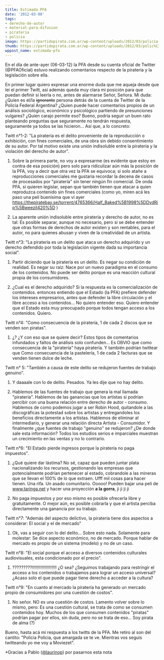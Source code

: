 ```yaml
---
title: Estimada PFA
date: '2012-03-08'
tags:
- derecho-de-autor
- material-para-difusion
- pirateria
- policia
image: https://partidopirata.com.ar/wp-content/uploads/2012/03/policía.jpg
thumb: https://partidopirata.com.ar/wp-content/uploads/2012/03/polic%C3%ADa-150x150.jpg
wppost_name: estimada-pfa
---
```


En el día de ante-ayer (06-03-12) la PFA desde su cuenta oficial de Twitter (@PFAOficial) estuvo realizando comentarios  respecto de la piratería y la legislación sobre ella.

En primer lugar quiero expresar una enorme duda que me aqueja desde  que leí el primer Twitt, así además queda muy clara mi posición para que  puedan definir si leerla o no, antes de alarmarse Señor, Señora. Mi  duda: ¿Quien es el/la <del datetime="2012-03-08T20:45:06+00:00">ignorante</del> persona detrás de la cuenta de Twitter de la  Policía Federal Argentina? ¿Quien puede hacer comentarios propios de un  análisis sociológico, económico y psicológico partiendo de presunciones  vulgares? ¿Quien carajo permite eso? Bueno, podría seguir un buen rato  planteando preguntas que seguramente no tendrán respuesta, seguramente  ya todos se las hicieron... Así que, a lo concreto:

Twitt n°1-2: 
"La piratería es el delito proveniente de la reproducción o exhibición, con fines comerciales, de una obra sin debido  consentimiento de su autor. Por tal motivo existe una unión indisoluble entre la piratería y la violación del derecho de autor".

1) Sobre la primera parte, no voy a expresarme (es evidente que  estoy en contra de esa posición) pero solo para ridiculizar aún más la  posición de la PFA, voy a decir  que otra vez la PFA se equivoca; si solo atañe a reproducciones comerciales me gustaría recordar la decena de casos de procesados por  "piratería" sin tener ningún fin comercial. De onda PFA, si quieren legislar, sepan que también tienen que atacar a quien reproduzca  contenido sin fines comerciales (como yo, miren acá les paso una pelí  buenísima que ví ayer https://thepiratebay.se/torrent/4765366/Half_Baked%5B1998%5DDvdRip%5Bweezil420%5D )

2) La aparente unión indisoluble entre piratería y derecho de autor,  no es tal: Es posible separar, aunque no necesario, pero si se debe  entender que otras formas de derechos de autor existen y son rentables,  para el autor, no para quienes abusan y viven de la creatividad de un artista.

Twitt n°3:
"La piratería es un delito que ataca un derecho  adquirido y un derecho defendido por toda la legislación vigente dada su  importancia social".

1) Partir diciendo que la piratería es un  delito. Es negar su condición de realidad. Es negar su raíz: Nace por un  nuevo paradigma en el consumo de los contenidos. No puede ser delito  porque es una reacción cultural propia de los consumidores.

2) ¿Cual es el derecho adquirido? Si la respuesta es la  comercialización de contenidos. entonces entiendo que el Estado (la PFA)  prefiere defender los intereses empresarios, antes que defender la libre circulación y el libre acceso a los contenidos... No quiero  entender eso. Quiero entender que el Estado esta muy preocupado porque  todos tengan acceso a los contenidos. Quiero.

Twitt n°4:
"Como consecuencia de la piratería, 1 de cada 2 discos que se venden son piratas".

1)  ¿? ¿Y con eso que se quiere decir? Estos tipos de comentarios  infundados y faltos de análisis solo confunden... Es OBVIO que como  consecuencia de la "piratería" haya piratería. Y también podrían  twittear que Como consecuencia de la pastelería, 1 de cada 2 facturas  que se venden tienen dulce de leche.

Twitt n° 5:
"También a causa de este delito se redujeron fuentes de trabajo genuino".

1) Y daaaale con lo de delito. Pesados. Ya les dije que no hay delito.

2)  Hablemos de las fuentes de trabajo que genera la mal llamada  "piratería". Hablemos de las ganancias que los artistas si podrían  percibir con una buena relación entre derecho de autor - consumo.  Hablemos de como podemos jugar a ser Robin Hood, quitandole a las  discográficas la potestad sobre los artistas y entregandoles los  beneficios directamente a los artistas. Hablemos de eliminar al  intermediario, y generar una relación directa Artista - Consumidor. Y finalmente ¿que fuentes de trabajo "genuino" se redujeron? ¿De donde sale esta información? Todos los estudios serios e imparciales muestran un crecimiento en las ventas y no lo contrario.

Twitt n°6:
"El Estado pierde ingresos porque la piratería no paga impuestos".

1)  ¿Qué quiere dar lástima? No sé, capaz que pueden juntar plata  nacionalizando los recursos, gestionando las empresas que potencialmente  podrían pertenecer al estado, cobrandole a las mineras que se llevan el 100% de lo que extraen. Ufff mil cosas para hacer tienen.  Una rifa. Un asado comunitario. Ooooo! Pueden bajar una peli de www.taringa.net y hacer una proyección <strong>a la gorra</strong>, ji ji ji ji

2) No paga impuestos y por eso mismo es posible ofrecerla libre y  gratuitamente. O mejor aún, es posible cobrarla y que el artista perciba  directamente una ganancia por su trabajo.

Twitt n°7:
"Además del aspecto delictivo, la piratería tiene dos aspectos a considerar: El social y el de mercado"

1) Ok, vas a seguir con lo del delito... Sobre esto nada. Solamente  para molestar: Se dice aspecto económico, no de mercado. Porque hablar  de mercado es propio de un sistema (modelo) y no de un caso.

Twitt n°8:
"El social porque el acceso a diversos contenidos culturales audiovisuales, esta condicionado por el precio".

1)  ?????????!!!!!!!!!!!!!!!!!!!! ¿O sea? ¿Seguimos trabajando para  restringir el acceso a los contenidos o trabajamos para lograr un acceso  universal? ¿Acaso solo el que puede pagar tiene derecho a acceder a la cultura?

Twitt n°9: 
"En cuanto al mercado la piratería ha generado un mercado propio de consumidores por una cuestión de costos".

1)  No señor. NO es una cuestión de costos. Lamento volver sobre lo mismo,  pero: Es una cuestión cultural, se trata de como se consumen contenidos  hoy. Muchos de los que consumen contenidos "piratas" podrían pagar por  ellos, sin duda, pero no se trata de eso... Soy pirata de alma (?)

Bueno, hasta acá mi respuesta a los twitts de la PFA. Me retiro al son del cantito:
"Policia Policia, que amargada se te ve. Mientras vos seguis twitteando yo me voy a Moviezet".

*Gracias a Pablo (<a href="https://twitter.com/laurinop" target="_blank">@laurinop</a>) por pasarnos esta nota
